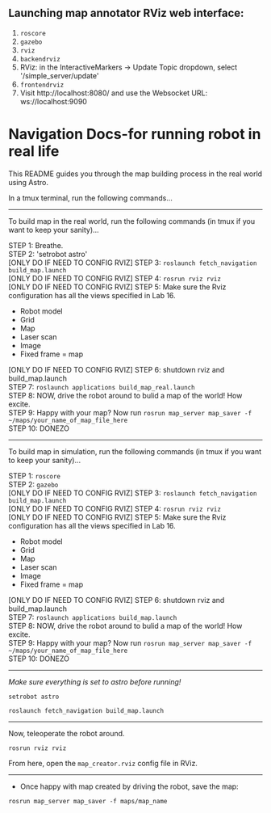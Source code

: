 ## Launching map annotator RViz web interface:

1. `roscore`
2. `gazebo`
3. `rviz`
4. `backendrviz`
5. RViz: in the InteractiveMarkers -> Update Topic dropdown, select '/simple_server/update'
6. `frontendrviz`
7. Visit http://localhost:8080/ and use the Websocket URL: ws://localhost:9090

Navigation Docs-for running robot in real life
===============

This README guides you through the map building process in the real world using Astro.

In a tmux terminal, run the following commands...


---
To build map in the real world, run the following commands (in tmux if you want to keep your sanity)...

STEP 1: Breathe.  <br />
STEP 2: 'setrobot astro'  <br />
[ONLY DO IF NEED TO CONFIG RVIZ] STEP 3: `roslaunch fetch_navigation build_map.launch`  <br />
[ONLY DO IF NEED TO CONFIG RVIZ] STEP 4: `rosrun rviz rviz`  <br />
[ONLY DO IF NEED TO CONFIG RVIZ] STEP 5: Make sure the Rviz configuration has all the views specified in Lab 16.  <br />
* Robot model
* Grid
* Map
* Laser scan
* Image
* Fixed frame = map  <br />

[ONLY DO IF NEED TO CONFIG RVIZ] STEP 6: shutdown rviz and build_map.launch  <br />
STEP 7: `roslaunch applications build_map_real.launch`  <br />
STEP 8: NOW, drive the robot around to bulid a map of the world! How excite.  <br />
STEP 9: Happy with your map? Now run `rosrun map_server map_saver -f ~/maps/your_name_of_map_file_here`  <br />
STEP 10: DONEZO  <br />



---

To build map in simulation, run the following commands (in tmux if you want to keep your sanity)...

STEP 1: `roscore` <br />
STEP 2: `gazebo` <br />
[ONLY DO IF NEED TO CONFIG RVIZ] STEP 3: `roslaunch fetch_navigation build_map.launch`  <br />
[ONLY DO IF NEED TO CONFIG RVIZ] STEP 4: `rosrun rviz rviz`  <br />
[ONLY DO IF NEED TO CONFIG RVIZ] STEP 5: Make sure the Rviz configuration has all the views specified in Lab 16.  <br />
* Robot model
* Grid
* Map
* Laser scan
* Image
* Fixed frame = map  <br />

[ONLY DO IF NEED TO CONFIG RVIZ] STEP 6: shutdown rviz and build_map.launch  <br />
STEP 7: `roslaunch applications build_map.launch`  <br />
STEP 8: NOW, drive the robot around to bulid a map of the world! How excite.  <br />
STEP 9: Happy with your map? Now run `rosrun map_server map_saver -f ~/maps/your_name_of_map_file_here`  <br />
STEP 10: DONEZO  <br />


---

*Make sure everything is set to astro before running!*

```
setrobot astro
```
```
roslaunch fetch_navigation build_map.launch
```

---

Now, teleoperate the robot around.
```
rosrun rviz rviz
```
From here, open the `map_creator.rviz` config file in RViz.

---

* Once happy with map created by driving the robot, save the map:
```
rosrun map_server map_saver -f maps/map_name
```

